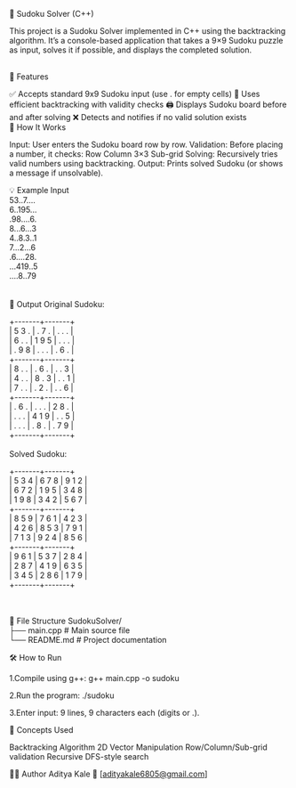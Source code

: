 🧩 Sudoku Solver (C++)

This project is a Sudoku Solver implemented in C++ using the backtracking algorithm. It’s a console-based application that takes a 9×9 Sudoku puzzle as input, solves it if possible, and displays the completed solution.

<br/>
📌 Features

✅ Accepts standard 9x9 Sudoku input (use . for empty cells)
🔁 Uses efficient backtracking with validity checks
🖨️ Displays Sudoku board before and after solving
❌ Detects and notifies if no valid solution exists
<br/>
🧠 How It Works

Input: User enters the Sudoku board row by row.
Validation: Before placing a number, it checks:
Row
Column
3×3 Sub-grid
Solving: Recursively tries valid numbers using backtracking.
Output: Prints solved Sudoku (or shows a message if unsolvable).
<br/>

💡 Example Input <br/>
53..7....<br/>
6..195...<br/>
.98....6.<br/>
8...6...3<br/>
4..8.3..1<br/>
7...2...6<br/>
.6....28.<br/>
...419..5<br/>
....8..79<br/>
<br/>
<br/>
🧮 Output
Original Sudoku:

+-------+-------+<br/>
| 5 3 . | . 7 . | . . . |<br/>
| 6 . . | 1 9 5 | . . . |<br/>
| . 9 8 | . . . | . 6 . |<br/>
+-------+-------+<br/>
| 8 . . | . 6 . | . . 3 |<br/>
| 4 . . | 8 . 3 | . . 1 |<br/>
| 7 . . | . 2 . | . . 6 |<br/>
+-------+-------+<br/>
| . 6 . | . . . | 2 8 . |<br/>
| . . . | 4 1 9 | . . 5 |<br/>
| . . . | . 8 . | . 7 9 |<br/>
+-------+-------+<br/>
<br/>
Solved Sudoku:

  +-------+-------+<br/>
| 5 3 4 | 6 7 8 | 9 1 2 |<br/>
| 6 7 2 | 1 9 5 | 3 4 8 |<br/>
| 1 9 8 | 3 4 2 | 5 6 7 |<br/>
  +-------+-------+<br/>
| 8 5 9 | 7 6 1 | 4 2 3 |<br/>
| 4 2 6 | 8 5 3 | 7 9 1 |<br/>
| 7 1 3 | 9 2 4 | 8 5 6 |<br/>
  +-------+-------+<br/>
| 9 6 1 | 5 3 7 | 2 8 4 |<br/>
| 2 8 7 | 4 1 9 | 6 3 5 |<br/>
| 3 4 5 | 2 8 6 | 1 7 9 |<br/>
  +-------+-------+<br/>
<br/>

<br/>
📂 File Structure
SudokuSolver/<br/>
├── main.cpp         # Main source file<br/>
└── README.md        # Project documentation<br/>

🛠️ How to Run

1.Compile using g++:
g++ main.cpp -o sudoku

2.Run the program:
./sudoku

3.Enter input: 9 lines, 9 characters each (digits or .).
<br/>

🧠 Concepts Used

Backtracking Algorithm
2D Vector Manipulation
Row/Column/Sub-grid validation
Recursive DFS-style search
<br/>

👨‍💻 Author
Aditya Kale
📧 [adityakale6805@gmail.com]

